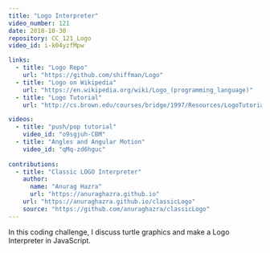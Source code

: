 ```yaml
---
title: "Logo Interpreter"
video_number: 121
date: 2018-10-30
repository: CC_121_Logo
video_id: i-k04yzfMpw

links:
  - title: "Logo Repo"
    url: "https://github.com/shiffman/Logo"
  - title: "Logo on Wikipedia"
    url: "https://en.wikipedia.org/wiki/Logo_(programming_language)"
  - title: "Logo Tutorial"
    url: "http://cs.brown.edu/courses/bridge/1997/Resources/LogoTutorial.html"

videos:
  - title: "push/pop tutorial"
    video_id: "o9sgjuh-CBM"
  - title: "Angles and Angular Motion"
    video_id: "qMq-zd6hguc"
    
contributions:
  - title: "Classic LOGO Interpreter"
    author:
      name: "Anurag Hazra"
      url: "https://anuraghazra.github.io"
    url: "https://anuraghazra.github.io/classicLogo"
    source: "https://github.com/anuraghazra/classicLogo"
---
```


In this coding challenge, I discuss turtle graphics and make a Logo Interpreter in JavaScript.
